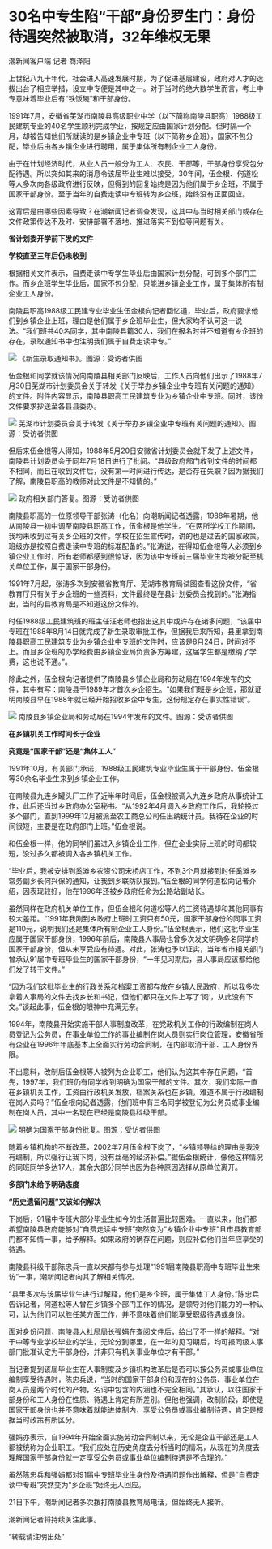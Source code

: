

# 30名中专生陷“干部”身份罗生门：身份待遇突然被取消，32年维权无果

潮新闻客户端 记者 商泽阳

上世纪八九十年代，社会进入高速发展时期，为了促进基层建设，政府对人才的选拔出台了相应举措，设立中专便是其中之一。对于当时的绝大数学生而言，考上中专意味着毕业后有“铁饭碗”和干部身份。

1991年7月，安徽省芜湖市南陵县高级职业中学（以下简称南陵县职高）1988级工民建筑专业的40名学生顺利完成学业，按规定应由国家计划分配。但时隔一个月，却被告知他们所就读的是乡镇企业中专班（以下简称乡企班），国家不包分配，毕业后由各乡镇企业进行聘用，属于集体所有制企业工人身份。

由于在计划经济时代，从业人员一般分为工人、农民、干部等，干部身份享受包分配待遇。所以突如其来的消息令该届毕业生难以接受。30年间，伍金根、何道松等人多次向各级政府进行反映，但得到的回复始终是因为他们属于乡企班，不属于国家干部身份。至于当年的自费走读中专班转为乡企班，始终没有正面回应。

这背后是由哪些因素导致？在潮新闻记者调查发现，这其中与当时相关部门或存在文件政策传达不及时、安排部署不落地、推进落实不到位等问题有关。

**省计划委开学前下发的文件**

**学校直至三年后仍未收到**

根据相关文件表示，自费走读中专学生毕业后由国家计划分配，可到多个部门工作。而乡企班学生毕业后，国家不包分配，只能进乡镇企业工作，属于集体所有制企业工人身份。

南陵县职高1988级工民建专业毕业生伍金根向记者回忆道，毕业后，政府要求他们到乡镇企业上班，理由是他们属于乡企班毕业生，但大家均不认可这一说法。“我们班共40名同学，其中南陵县籍30人，我们在报名时并不知道有乡企班的存在，录取通知书中也注明我们属于自费走读中专。”

![](https://inews.gtimg.com/om_bt/OMDcBZm4rWvgBNwrWvoU9eW_y9moLKnHTyfrx4hbSgJXEAA/1000)
《新生录取通知书》。图源：受访者供图

伍金根和同学就该情况向南陵县相关部门反映后，工作人员向他们出示了1988年7月30日芜湖市计划委员会关于转发《关于举办乡镇企业中专班有关问题的通知》的文件。附件内容显示，南陵县职高工民建筑专业为乡镇企业中专班。同时，该份文件要求抄送至各县县委办。

![](https://inews.gtimg.com/om_bt/OVFRHt3j11OGwIOpHva1cyyASXmK0JSQbPpuKsZKj-j2IAA/1000)
芜湖市计划委员会关于转发《关于举办乡镇企业中专班有关问题的通知》。图源：受访者供图

但后来伍金根等人得知，1988年5月20日安徽省计划委员会就下发了上述文件，南陵县计划委员会于同年7月18日进行了批阅。“县级政府部门收到文件的时间都不相同，而且在收到文件后，没有第一时间进行传达，是否存在失职？因为据我们了解，南陵县职高的教师对此文件是不知情的。”

![](https://inews.gtimg.com/om_bt/OCZOHd2ILvJ2dy18t18W7kcwop3bUlDoxsQzKMEDup3vwAA/1000)
政府相关部门答复。图源：受访者供图

南陵县职高的一位原领导干部张涛（化名）向潮新闻记者透露，1988年暑期，他从南陵县一初中调至南陵县职高工作，伍金根是他学生。“在两所学校工作期间，我均未收到过有关乡企班的文件。学校在招生宣传时，讲的也是过去的国家政策。班级亦是按照自费走读中专班的标准配备的。”张涛说，在得知伍金根等人必须到乡镇企业工作时，所有老师都感到很惊讶，因为该中专班前三届毕业生均被分配至机关单位工作，属于国家干部身份。

1991年7月起，张涛多次到安徽省教育厅、芜湖市教育局试图查看这份文件，“省教育厅只有关于乡企班的一些资料，文件最终是在县计划委员会找到的。”张涛指出，当时的县教育局是不知道这份文件的。

时任1988级工民建筑班的班主任汪老师也指出这其中或许存在诸多问题，“该届中专班在1988年8月14日就完成了新生录取审批工作，但据我后来所知，县里拿到南陵县职高工民建筑专业为乡镇企业中专班的文件时，应该是8月24日，时间对不上。而且乡企班的办学经费由乡镇企业局负责多方筹建，这届学生都是缴纳了学费，这也说不通。”。

除此之外，伍金根向记者提供了南陵县乡镇企业局和劳动局在1994年发布的文件，其中有写：南陵县于1989年才首次乡企招生。“如果我们班是乡企班，那就证明南陵县早在1988年就已经开始招收乡企中专生，这份规定存在事实性错误”。

![](https://inews.gtimg.com/om_bt/O3ixuplvMSbwOa25ytns3BKJUPnf_6maEn34O8uhF6EyAAA/1000)
南陵县乡镇企业局和劳动局在1994年发布的文件。图源：受访者供图

**在乡镇机关工作时间长于企业**

**究竟是“国家干部”还是“集体工人”**

1991年10月，有关部门承诺，1988级工民建筑专业毕业生属于干部身份。伍金根等30余名毕业生来到乡镇企业工作。

在南陵县九连乡罐头厂工作了近半年时间后，伍金根被调入九连乡政府从事统计工作，此后还当过乡政府办公室秘书。“从1992年4月调入乡政府工作后，我轮换过多个部门，直到1999年12月被派至农工商总公司任出纳统计员。我待在企业的时间很短，主要是在政府部门上班。”伍金根说。

和伍金根一样，他的同学们虽进入乡镇企业工作，但在企业实际上班的时间都较短，没过多久都被调入各乡镇机关工作。

“毕业后，我被安排到奚滩乡农资公司宋桥店工作，不到3个月就接到时任奚滩乡常务副乡长何兴保的通知，让我到乡联防队报到。”伍金根的同学何道松向记者介绍，因表现较好，他在1996年还被乡政府任命为公路站副站长。

虽然同样在政府机关单位工作，但伍金根和何道松等人的工资待遇却和其他同事有较大差距。“1991年我刚到乡政府上班时工资只有50元，国家干部身份的同事工资是110元，说明我们还是集体所有制企业工人身份。”伍金根表示，他们这批毕业生应属于国家干部身份，1996年前后，南陵县人事局也曾多次发文明确多名同学的国家干部身份，但从未享受应有待遇。对此，张涛也予以证实，当年省市相关部门曾承认91届中专班毕业生的国家干部身份，“一年见习期后，县人事局应该都给他们发了转干文件。”

“因为我们这批毕业生的行政关系和档案工资都存放在乡镇人民政府，所以我多次拿着人事局的文件去找乡长和书记，但他们都只在文件上写了‘阅’，从此没有下文。”谈起此事，伍金根的眼神中充满无奈。

1994年，南陵县开始实施干部人事制度改革，在党政机关工作的行政编制在岗人员登记为公务员，在事业单位工作的事业编制在岗人员则实行岗位管理，安徽省所有企业在1996年年底基本上全面实行劳动合同制，在内部取消干部、工人身份界限。

不出意料，改制后伍金根等人被列为企业职工，他们认为这其中存在问题，“首先，1997年，我们班仍有同学收到明确为国家干部的文件。其次，我们实际一直在乡镇机关工作，工资由行政机关发放，档案关系也在乡镇，难道不属于行政编制在岗人员吗？”伍金根向记者透露，他们班中有三名同学被登记为公务员或事业编制在岗人员，其中一名现在已经是南陵县科级干部。

![](https://inews.gtimg.com/om_bt/ObymT_jE6PAwFgZmm1aQYW-rkwuCwV-xTNX_TArNqHowcAA/1000)
明确为国家干部身份批复。图源：受访者供图

随着乡镇机构的不断改革，2002年7月伍金根下岗了，“乡镇领导给的理由是我没有编制，所以强行让我下岗，没有丝毫的经济补偿。”据伍金根统计，像他这样情况的同班同学多达17人，其余大部分同学也因为各种原因选择从原单位离开。

**多部门未给予明确态度**

**“历史遗留问题”又该如何解决**

下岗后，91届中专班大部分毕业生如今的生活普遍比较困难。一直以来，他们都希望南陵县政府能够对“自费走读中专班”突然变为“乡镇企业中专班”且市县教育部门都不知情一事，给予解释。如果政府的确存在问题，则应补偿他们当年应享受的待遇。

南陵县科级干部陈忠兵一直以来都有参与处理“1991届南陵县职高中专班毕业生来访”一事，潮新闻记者向其了解相关情况。

“县里多次与该届毕业生进行过解释，他们是乡企班，属于集体工人身份。”陈忠兵告诉记者，何道松等人曾在乡镇多个部门工作的情况，是领导对他们能力的一种认可，认为他们可以胜任某方面工作，并不意味着他们能享受职级待遇或身份。

面对身份问题，南陵县人社局局长强娟在查阅文件后，给出了不一样的解释。“对于中等专业学校毕业的学生，无论分到哪里，在一年的见习期后，均可报同级人事部门批准认定为干部身份，并非只有机关事业单位才有干部。”

当记者提到该届毕业生在人事制度及乡镇机构改革后是否可以按公务员或事业单位编制享受待遇时，陈忠兵说，“当时的国家干部身份和现在的公务员、事业单位在岗人员是两个时代的产物，名词中包含的内涵也不完全相同。”其承认，以往国家干部身份和工人身份在性质、待遇上肯定有所差别。但他也强调，改制阶段，即使是国家干部身份也并不意味着就能进体制内，享受公务员或事业编制待遇，肯定是根据当时政策有所区分。

强娟亦表示，自1994年开始全面实施劳动合同制以来，无论是企业干部还是工人都被统称为企业职工。“我们应处在历史角度去分析当时的情况，从现在的角度去理解国家干部身份就一定享受公务员或事业单位编制待遇是不合理的。”

虽然陈忠兵和强娟都对91届中专班毕业生身份及待遇问题作出解释，但是“自费走读中专班”突然变为“乡企班”始终无人回应。

21日下午，潮新闻记者多次拨打南陵县教育局电话，但始终无人接听。

潮新闻记者将持续关注此事。

“转载请注明出处”

